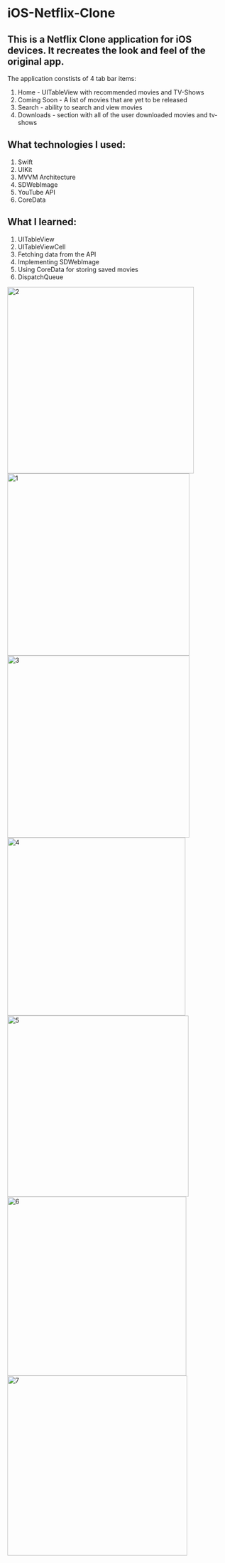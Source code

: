 # iOS-Netflix-Clone

## This is a Netflix Clone application for iOS devices. It recreates the look and feel of the original app. 

The application constists of 4 tab bar items: 
1. Home - UITableView with recommended movies and TV-Shows 
2. Coming Soon - A list of movies that are yet to be released 
3. Search - ability to search and view movies 
4. Downloads - section with all of the user downloaded movies and tv-shows 

## What technologies I used: 
1. Swift
2. UIKit
3. MVVM Architecture 
4. SDWebImage 
5. YouTube API 
6. CoreData




## What I learned:
1. UITableView 
2. UITableViewCell 
3. Fetching data from the API
4. Implementing SDWebImage 
5. Using CoreData for storing saved movies 
6. DispatchQueue




<img width="420" alt="2" src="https://user-images.githubusercontent.com/98649599/166640248-4cc3f253-3d33-42c9-bef0-c2435cb24a92.png">
<img width="410" alt="1" src="https://user-images.githubusercontent.com/98649599/166640229-f1d6a45d-a9ca-4f6b-ae4a-cd1f5cd05dcf.png">
<img width="410" alt="3" src="https://user-images.githubusercontent.com/98649599/166640255-b9a91fc1-81e0-460f-b57b-b388791739c8.png">
<img width="401" alt="4" src="https://user-images.githubusercontent.com/98649599/166640259-00dd779a-da3e-448d-8071-bc2fedb34fd9.png">
<img width="408" alt="5" src="https://user-images.githubusercontent.com/98649599/166640262-b2430374-86c9-44e1-a9ee-8cb7a9b23317.png">
<img width="403" alt="6" src="https://user-images.githubusercontent.com/98649599/166640264-768b3a6d-08b4-4800-9497-085c36b9efa4.png">
<img width="405" alt="7" src="https://user-images.githubusercontent.com/98649599/166640268-9570d2cb-fbe5-4a5b-a592-de8b9d260d5f.png">

